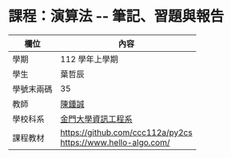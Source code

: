 # 課程：演算法 -- 筆記、習題與報告

欄位 | 內容
-----|--------
學期 | 112 學年上學期
學生 |  葉哲辰
學號末兩碼 | 35
教師 | [陳鍾誠](https://www.nqu.edu.tw/educsie/index.php?act=blog&code=list&ids=4)
學校科系 | [金門大學資訊工程系](https://www.nqu.edu.tw/educsie/index.php)
課程教材 | https://github.com/ccc112a/py2cs <br/> https://www.hello-algo.com/
